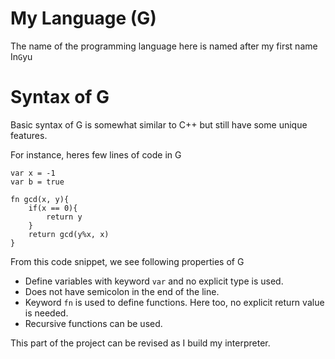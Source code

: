 # My Language (G)

The name of the programming language here is named after my first name In`G`yu

# Syntax of G

Basic syntax of G is somewhat similar to C++ but still have some unique features.

For instance, heres few lines of code in G
```
var x = -1
var b = true

fn gcd(x, y){
    if(x == 0){
        return y
    }
    return gcd(y%x, x)
}
```

From this code snippet, we see following properties of G

- Define variables with keyword `var` and no explicit type is used.
- Does not have semicolon in the end of the line.
- Keyword `fn` is used to define functions. Here too, no explicit return value is needed.
- Recursive functions can be used.


This part of the project can be revised as I build my interpreter.